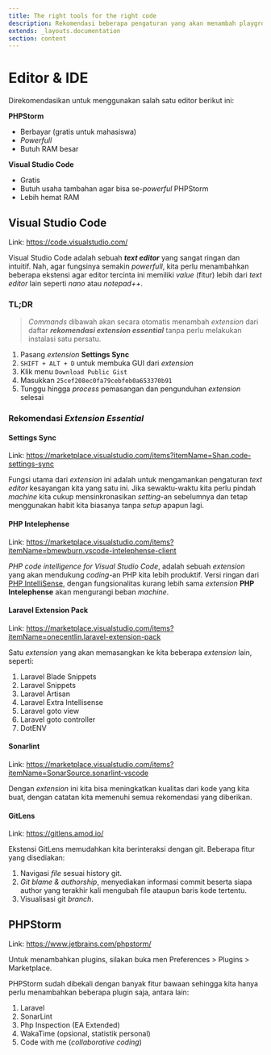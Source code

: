 ```yaml
---
title: The right tools for the right code
description: Rekomendasi beberapa pengaturan yang akan menambah playground anda menarik.
extends: _layouts.documentation
section: content
---
```

# Editor & IDE

Direkomendasikan untuk menggunakan salah satu editor berikut ini:

**PHPStorm**

- Berbayar (gratis untuk mahasiswa)
- *Powerfull*
- Butuh RAM besar

**Visual Studio Code**

- Gratis
- Butuh usaha tambahan agar bisa se-*powerful* PHPStorm
- Lebih hemat RAM

## Visual Studio Code

Link: https://code.visualstudio.com/

Visual Studio Code adalah sebuah ***text editor*** yang sangat ringan dan intuitif. Nah, agar fungsinya semakin *powerfull*, kita perlu menambahkan beberapa ekstensi agar editor tercinta ini memiliki *value* (fitur) lebih dari *text editor* lain seperti *nano* atau *notepad++*.

### TL;DR

> *Commands* dibawah akan secara otomatis menambah *extension* dari daftar ***rekomendasi extension essential*** tanpa perlu melakukan instalasi satu persatu.

1. Pasang *extension* **Settings Sync**
1. `SHIFT + ALT + D` untuk membuka GUI dari *extension*
1. Klik menu `Download Public Gist`
1. Masukkan `25cef208ec0fa79cebfeb0a653370b91`
1. Tunggu hingga *process* pemasangan dan pengunduhan *extension* selesai

### Rekomendasi *Extension Essential*

#### Settings Sync

Link: https://marketplace.visualstudio.com/items?itemName=Shan.code-settings-sync

Fungsi utama dari *extension* ini adalah untuk mengamankan pengaturan *text editor* kesayangan kita yang satu ini. Jika sewaktu-waktu kita perlu pindah *machine* kita cukup mensinkronasikan *setting*-an sebelumnya dan tetap menggunakan habit kita biasanya tanpa *setup* apapun lagi.

#### PHP Intelephense

Link: https://marketplace.visualstudio.com/items?itemName=bmewburn.vscode-intelephense-client

*PHP code intelligence for Visual Studio Code*, adalah sebuah *extension* yang akan mendukung *coding*-an PHP kita lebih produktif. Versi ringan dari [PHP IntelliSense](https://marketplace.visualstudio.com/items?itemName=felixfbecker.php-intellisense), dengan fungsionalitas kurang lebih sama *extension* **PHP Intelephense** akan mengurangi beban *machine*.

#### Laravel Extension Pack

Link: https://marketplace.visualstudio.com/items?itemName=onecentlin.laravel-extension-pack

Satu *extension* yang akan memasangkan ke kita beberapa *extension* lain, seperti:

1. Laravel Blade Snippets
1. Laravel Snippets
1. Laravel Artisan
1. Laravel Extra Intellisense
1. Laravel goto view
1. Laravel goto controller
1. DotENV

#### Sonarlint

Link: https://marketplace.visualstudio.com/items?itemName=SonarSource.sonarlint-vscode

Dengan *extension* ini kita bisa meningkatkan kualitas dari kode yang kita buat, dengan catatan kita memenuhi semua rekomendasi yang diberikan.

#### GitLens
Link: https://gitlens.amod.io/

Ekstensi GitLens memudahkan kita berinteraksi dengan git. Beberapa fitur yang disediakan:

1. Navigasi _file_ sesuai history git.
2. _Git blame & authorship_, menyediakan informasi commit beserta siapa author yang terakhir kali mengubah file ataupun baris kode tertentu.
3. Visualisasi git _branch_.

## PHPStorm

Link: https://www.jetbrains.com/phpstorm/

Untuk menambahkan plugins, silakan buka men Preferences > Plugins > Marketplace.

PHPStorm sudah dibekali dengan banyak fitur bawaan sehingga kita hanya perlu menambahkan beberapa plugin saja, antara lain:

1. Laravel
2. SonarLint
3. Php Inspection (EA Extended)
4. WakaTime (opsional, statistik personal)
5. Code with me (_collaborative coding_)
